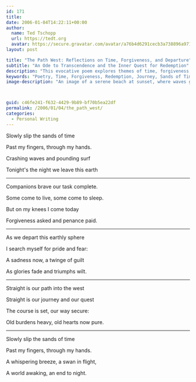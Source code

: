 ```yaml
---
id: 171
title: 
date: 2006-01-04T14:22:11+00:00
author:
  name: Ted Tschopp
  url: https://tedt.org
  avatar: https://secure.gravatar.com/avatar/a76b4d6291cecb3a738896a971bfb903?s=512&d=mp&r=g
layout: post

title: "The Path West: Reflections on Time, Forgiveness, and Departure"
subtitle: "An Ode to Transcendence and the Inner Quest for Redemption"
description: "This evocative poem explores themes of time, forgiveness, and the human quest for redemption. Through imagery of the ocean, sand, and a journey into the west, the poet conveys a sense of longing, reflection, and peaceful acceptance of life's inevitable end."
keywords: "Poetry, Time, Forgiveness, Redemption, Journey, Sands of Time, Reflection, Human Quest, Departure, Earthly Sphere, Triumph, Penance"
image-description: "An image of a serene beach at sunset, where waves gently lap the shore and sands slip through outstretched fingers. A lone figure stands in contemplation, symbolizing the reflections on time, forgiveness, and life's journey expressed in the poem."



guid: c46fe241-f632-4429-9b89-bf70b5ea22df
permalink: /2006/01/04/the_path_west/
categories:
  - Personal Writing
---
```


Slowly slip the sands of time  

Past my fingers, through my hands.  

Crashing waves and pounding surf  

Tonight's the night we leave this earth

* * *

Companions brave our task complete.  

Some come to live, some come to sleep.  

But on my knees I come today

Forgiveness asked and penance paid.

* * *

As we depart this earthly sphere  

I search myself for pride and fear:  

A sadness now, a twinge of guilt  

As glories fade and triumphs wilt.

* * *

Straight is our path into the west  

Straight is our journey and our quest  

The course is set, our way secure:  

Old burdens heavy, old hearts now pure.

* * *

Slowly slip the sands of time  

Past my fingers, through my hands.  

A whispering breeze, a swan in flight,  

A world awaking, an end to night.
